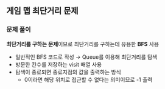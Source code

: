## 게임 맵 최단거리 문제

### 문제 풀이
**최단거리를 구하는 문제**이므로 최단거리를 구하는데 유용한 **BFS** 사용
- 일반적인 BFS 코드로 작성 → Queue를 이용해 최단거리를 탐색
- 방문한 칸수를 저장하는 visit 배열 사용
- 탐색이 종료되면 종료지점의 값을 출력하는 방식
  - 0이라면 해당 위치로 접근할 수 없다는 의미이므로 -1 출력